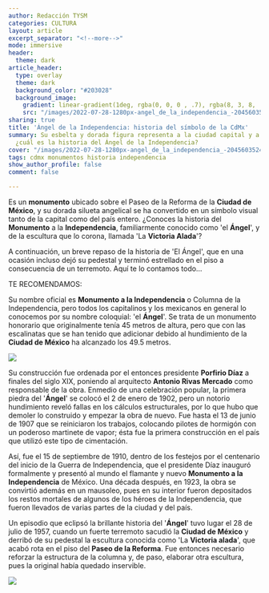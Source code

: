 ```yaml
---
author: Redacción TYSM
categories: CULTURA
layout: article
excerpt_separator: "<!--more-->"
mode: immersive
header:
  theme: dark
article_header:
  type: overlay
  theme: dark
  background_color: "#203028"
  background_image:
    gradient: linear-gradient(1deg, rgba(0, 0, 0 , .7), rgba(8, 3, 8, .9))
    src: "/images/2022-07-28-1280px-angel_de_la_independencia_-2045603524.jpeg"
sharing: true
title: 'Ángel de la Independencia: historia del símbolo de la CdMx'
summary: Su esbelta y dorada figura representa a la ciudad capital y a todo México,
  ¿cuál es la historia del Ángel de la Independencia?
cover: "/images/2022-07-28-1280px-angel_de_la_independencia_-2045603524.jpeg"
tags: cdmx monumentos historia independencia
show_author_profile: false
comment: false

---
```

Es un **monumento** ubicado sobre el Paseo de la Reforma de la **Ciudad de México**, y su dorada silueta angelical se ha convertido en un símbolo visual tanto de la capital como del país entero. ¿Conoces la historia del **Monumento** a la **Independencia**, familiarmente conocido como 'el **Ángel**', y de la escultura que lo corona, llamada 'La **Victoria Alada**'?

A continuación, un breve repaso de la historia de 'El Ángel', que en una ocasión incluso dejó su pedestal y terminó estrellado en el piso a consecuencia de un terremoto. Aquí te lo contamos todo…

TE RECOMENDAMOS:

Su nombre oficial es **Monumento a la Independencia** o Columna de la Independencia, pero todos los capitalinos y los mexicanos en general lo conocemos por su nombre coloquial: 'el **Ángel**'. Se trata de un monumento honorario que originalmente tenía 45 metros de altura, pero que con las escalinatas que se han tenido que adicionar debido al hundimiento de la **Ciudad de México** ha alcanzado los 49.5 metros.

![](https://upload.wikimedia.org/wikipedia/commons/thumb/d/dc/Monumento_a_la_Independencia_%28El_Angel%29.jpg/682px-Monumento_a_la_Independencia_%28El_Angel%29.jpg)

Su construcción fue ordenada por el entonces presidente **Porfirio Díaz** a finales del siglo XIX, poniendo al arquitecto **Antonio Rivas Mercado** como responsable de la obra. Enmedio de una celebración popular, la primera piedra del '**Ángel**' se colocó el 2 de enero de 1902, pero un notorio hundimiento reveló fallas en los cálculos estructurales, por lo que hubo que demoler lo construido y empezar la obra de nuevo. Fue hasta el 13 de junio de 1907 que se reiniciaron los trabajos, colocando pilotes de hormigón con un poderoso martinete de vapor; ésta fue la primera construcción en el país que utilizó este tipo de cimentación.

Así, fue el 15 de septiembre de 1910, dentro de los festejos por el centenario del inicio de la Guerra de Independencia, que el presidente Díaz inauguró formalmente y presentó al mundo el flamante y nuevo **Monumento a la Independencia** de México. Una década después, en 1923, la obra se convirtió además en un mausoleo, pues en su interior fueron depositados los restos mortales de algunos de los héroes de la Independencia, que fueron llevados de varias partes de la ciudad y del país. 

Un episodio que eclipsó la brillante historia del '**Ángel**' tuvo lugar el 28 de julio de 1957, cuando un fuerte terremoto sacudió la **Ciudad de México** y derribó de su pedestal la escultura conocida como 'La **Victoria alada**', que acabó rota en el piso del **Paseo de la Reforma**. Fue entonces necesario reforzar la estructura de la columna y, de paso, elaborar otra escultura, pues la original había quedado inservible.

![](https://upload.wikimedia.org/wikipedia/commons/thumb/c/c6/009520-003_DA%C3%91OS_DEL_SISMO_DEL_D%C3%8DA_28_JULIO_29_1957_%2830953952424%29.jpg/1024px-009520-003_DA%C3%91OS_DEL_SISMO_DEL_D%C3%8DA_28_JULIO_29_1957_%2830953952424%29.jpg)